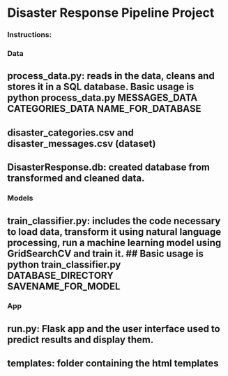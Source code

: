 # Disaster Response Pipeline Project

### Instructions:
### Data
## process_data.py: reads in the data, cleans and stores it in a SQL database. Basic usage is python process_data.py MESSAGES_DATA CATEGORIES_DATA NAME_FOR_DATABASE
## disaster_categories.csv and disaster_messages.csv (dataset)
## DisasterResponse.db: created database from transformed and cleaned data.

### Models
## train_classifier.py: includes the code necessary to load data, transform it using natural language processing, run a machine learning model using GridSearchCV and train it.      ## Basic usage is python train_classifier.py DATABASE_DIRECTORY SAVENAME_FOR_MODEL
### App
## run.py: Flask app and the user interface used to predict results and display them.
## templates: folder containing the html templates
